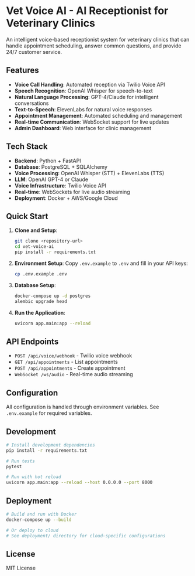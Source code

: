 # Vet Voice AI - AI Receptionist for Veterinary Clinics

An intelligent voice-based receptionist system for veterinary clinics that can handle appointment scheduling, answer common questions, and provide 24/7 customer service.

## Features

- **Voice Call Handling**: Automated reception via Twilio Voice API
- **Speech Recognition**: OpenAI Whisper for speech-to-text
- **Natural Language Processing**: GPT-4/Claude for intelligent conversations
- **Text-to-Speech**: ElevenLabs for natural voice responses
- **Appointment Management**: Automated scheduling and management
- **Real-time Communication**: WebSocket support for live updates
- **Admin Dashboard**: Web interface for clinic management

## Tech Stack

- **Backend**: Python + FastAPI
- **Database**: PostgreSQL + SQLAlchemy
- **Voice Processing**: OpenAI Whisper (STT) + ElevenLabs (TTS)
- **LLM**: OpenAI GPT-4 or Claude
- **Voice Infrastructure**: Twilio Voice API
- **Real-time**: WebSockets for live audio streaming
- **Deployment**: Docker + AWS/Google Cloud

## Quick Start

1. **Clone and Setup**:
   ```bash
   git clone <repository-url>
   cd vet-voice-ai
   pip install -r requirements.txt
   ```

2. **Environment Setup**:
   Copy `.env.example` to `.env` and fill in your API keys:
   ```bash
   cp .env.example .env
   ```

3. **Database Setup**:
   ```bash
   docker-compose up -d postgres
   alembic upgrade head
   ```

4. **Run the Application**:
   ```bash
   uvicorn app.main:app --reload
   ```

## API Endpoints

- `POST /api/voice/webhook` - Twilio voice webhook
- `GET /api/appointments` - List appointments
- `POST /api/appointments` - Create appointment
- `WebSocket /ws/audio` - Real-time audio streaming

## Configuration

All configuration is handled through environment variables. See `.env.example` for required variables.

## Development

```bash
# Install development dependencies
pip install -r requirements.txt

# Run tests
pytest

# Run with hot reload
uvicorn app.main:app --reload --host 0.0.0.0 --port 8000
```

## Deployment

```bash
# Build and run with Docker
docker-compose up --build

# Or deploy to cloud
# See deployment/ directory for cloud-specific configurations
```

## License

MIT License
